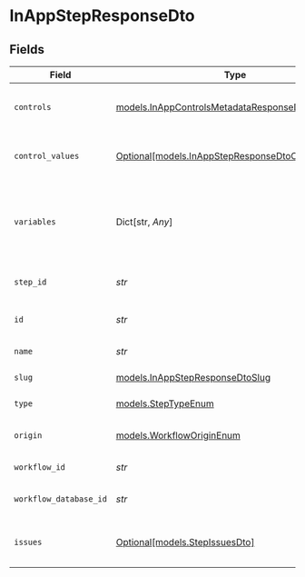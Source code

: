 # InAppStepResponseDto


## Fields

| Field                                                                                                | Type                                                                                                 | Required                                                                                             | Description                                                                                          |
| ---------------------------------------------------------------------------------------------------- | ---------------------------------------------------------------------------------------------------- | ---------------------------------------------------------------------------------------------------- | ---------------------------------------------------------------------------------------------------- |
| `controls`                                                                                           | [models.InAppControlsMetadataResponseDto](../models/inappcontrolsmetadataresponsedto.md)             | :heavy_check_mark:                                                                                   | Controls metadata for the in-app step                                                                |
| `control_values`                                                                                     | [Optional[models.InAppStepResponseDtoControlValues]](../models/inappstepresponsedtocontrolvalues.md) | :heavy_minus_sign:                                                                                   | Control values for the in-app step                                                                   |
| `variables`                                                                                          | Dict[str, *Any*]                                                                                     | :heavy_check_mark:                                                                                   | JSON Schema for variables, follows the JSON Schema standard                                          |
| `step_id`                                                                                            | *str*                                                                                                | :heavy_check_mark:                                                                                   | Unique identifier of the step                                                                        |
| `id`                                                                                                 | *str*                                                                                                | :heavy_check_mark:                                                                                   | Database identifier of the step                                                                      |
| `name`                                                                                               | *str*                                                                                                | :heavy_check_mark:                                                                                   | Name of the step                                                                                     |
| `slug`                                                                                               | [models.InAppStepResponseDtoSlug](../models/inappstepresponsedtoslug.md)                             | :heavy_check_mark:                                                                                   | Slug of the step                                                                                     |
| `type`                                                                                               | [models.StepTypeEnum](../models/steptypeenum.md)                                                     | :heavy_check_mark:                                                                                   | Type of the step                                                                                     |
| `origin`                                                                                             | [models.WorkflowOriginEnum](../models/workfloworiginenum.md)                                         | :heavy_check_mark:                                                                                   | Origin of the workflow                                                                               |
| `workflow_id`                                                                                        | *str*                                                                                                | :heavy_check_mark:                                                                                   | Workflow identifier                                                                                  |
| `workflow_database_id`                                                                               | *str*                                                                                                | :heavy_check_mark:                                                                                   | Workflow database identifier                                                                         |
| `issues`                                                                                             | [Optional[models.StepIssuesDto]](../models/stepissuesdto.md)                                         | :heavy_minus_sign:                                                                                   | Issues associated with the step                                                                      |